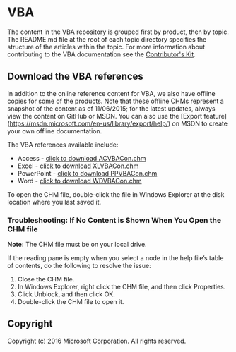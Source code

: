 ﻿# VBA
The content in the VBA repository is grouped first by product, then by topic. The README.md file at the root of each topic directory specifies the structure of the articles within the topic. For more information about contributing to the VBA documentation see the [Contributor's Kit](https://github.com/OfficeDev/VBA-content/blob/master/CONTRIBUTING.md).

## Download the VBA references
In addition to the online reference content for VBA, we also have offline copies for some of the products. Note that these offline CHMs represent a snapshot of the content as of 11/06/2015; for the latest updates, always view the content on GitHub or MSDN. You can also use the [Export feature] (https://msdn.microsoft.com/en-us/library/export/help/) on MSDN to create your own offline documentation.

The VBA references available include:

+ Access - [click to download ACVBACon.chm](https://github.com/OfficeDev/VBA-content/blob/master/VBA/Offline-Docs/ACVBACon.chm)
+ Excel - [click to download XLVBACon.chm](https://github.com/OfficeDev/VBA-content/blob/master/VBA/Offline-Docs/XLVBACon.chm)
+ PowerPoint - [click to download PPVBACon.chm](https://github.com/OfficeDev/VBA-content/blob/master/VBA/Offline-Docs/PPVBACon.chm)
+ Word - [click to download WDVBACon.chm](https://github.com/OfficeDev/VBA-content/blob/master/VBA/Offline-Docs/WDVBACon.chm)

To open the CHM file, double-click the file in Windows Explorer at the disk location where you last saved it.

### Troubleshooting: If No Content is Shown When You Open the CHM file
<b>Note:</b> The CHM file must be on your local drive.

If the reading pane is empty when you select a node in the help file’s table of contents, do the following to resolve the issue:

1. Close the CHM file.
2. In Windows Explorer, right click the CHM file, and then click Properties.
3. Click Unblock, and then click OK.
4. Double-click the CHM file to open it.

## Copyright

Copyright (c) 2016 Microsoft Corporation. All rights reserved.
